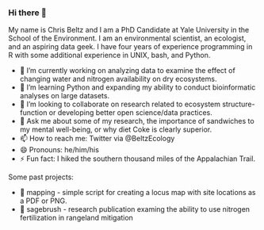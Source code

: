### Hi there 👋

My name is Chris Beltz and I am a PhD Candidate at Yale University in the School of the Environment. I am an environmental scientist, an ecologist, and an aspiring data geek. I have four years of experience programming in R with some additional experience in UNIX, bash, and Python.

- 🔭 I’m currently working on analyzing data to examine the effect of changing water and nitrogen availability on dry ecosystems.
- 🌱 I’m learning Python and expanding my ability to conduct bioinformatic analyses on large datasets.
- 👯 I’m looking to collaborate on research related to ecosystem structure-function or developing better open science/data practices.
- 💬 Ask me about some of my research, the importance of sandwiches to my mental well-being, or why diet Coke is clearly superior.
- 📫 How to reach me: Twitter via @BeltzEcology
- 😄 Pronouns: he/him/his
- ⚡ Fun fact: I hiked the southern thousand miles of the Appalachian Trail.



Some past projects:

- 📜 mapping - simple script for creating a locus map with site locations as a PDF or PNG.
- 🌳 sagebrush - research publication examing the ability to use nitrogen fertilization in rangeland mitigation
